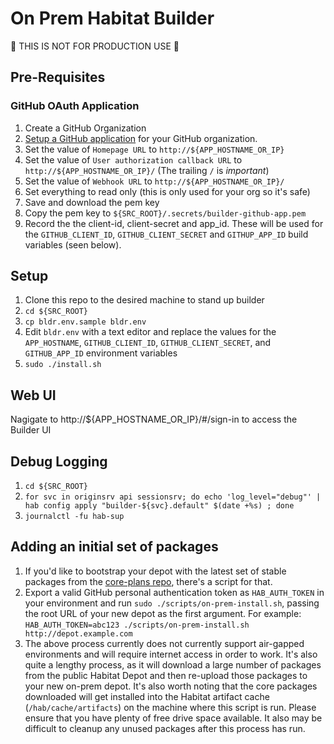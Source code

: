 # On Prem Habitat Builder

:construction: THIS IS NOT FOR PRODUCTION USE :construction:

## Pre-Requisites

### GitHub OAuth Application

1. Create a GitHub Organization
1. [Setup a GitHub application](https://github.com/settings/apps/new) for your GitHub organization.
1. Set the value of `Homepage URL` to `http://${APP_HOSTNAME_OR_IP}`
1. Set the value of `User authorization callback URL` to `http://${APP_HOSTNAME_OR_IP}/` (The trailing `/` is *important*)
1. Set the value of `Webhook URL` to `http://${APP_HOSTNAME_OR_IP}/`
1. Set everything to read only (this is only used for your org so it's safe)
1. Save and download the pem key
1. Copy the pem key to `${SRC_ROOT}/.secrets/builder-github-app.pem`
1. Record the the client-id, client-secret and app_id. These will be used for the `GITHUB_CLIENT_ID`, `GITHUB_CLIENT_SECRET` and `GITHUP_APP_ID` build variables (seen below).

## Setup

1. Clone this repo to the desired machine to stand up builder
1. `cd ${SRC_ROOT}`
1. `cp bldr.env.sample bldr.env`
1. Edit `bldr.env` with a text editor and replace the values for the `APP_HOSTNAME`, `GITHUB_CLIENT_ID`, `GITHUB_CLIENT_SECRET`, and `GITHUB_APP_ID` environment variables
1. `sudo ./install.sh`

## Web UI

Nagigate to http://${APP_HOSTNAME_OR_IP}/#/sign-in to access the Builder UI

## Debug Logging

1. `cd ${SRC_ROOT}`
1. `for svc in originsrv api sessionsrv; do echo 'log_level="debug"' | hab config apply "builder-${svc}.default" $(date +%s) ; done`
1. `journalctl -fu hab-sup`

## Adding an initial set of packages

1. If you'd like to bootstrap your depot with the latest set of stable packages
   from the [core-plans repo](https://github.com/habitat-sh/on-prem-builder.git), there's a script for that.
1. Export a valid GitHub personal authentication token as `HAB_AUTH_TOKEN` in
   your environment and run `sudo ./scripts/on-prem-install.sh`, passing the
   root URL of your new depot as the first argument. For example:
   `HAB_AUTH_TOKEN=abc123 ./scripts/on-prem-install.sh http://depot.example.com`
1. The above process currently does not currently support air-gapped environments and
   will require internet access in order to work. It's also quite a lengthy
   process, as it will download a large number of packages from the public
   Habitat Depot and then re-upload those packages to your new on-prem depot.
   It's also worth noting that the core packages downloaded will get installed
   into the Habitat artifact cache (`/hab/cache/artifacts`) on the machine
   where this script is run. Please ensure that you have plenty of free drive
   space available. It also may be difficult to cleanup any unused packages
   after this process has run.
